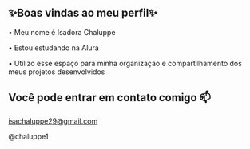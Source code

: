 ## ✨Boas vindas ao meu perfil✨
• Meu nome é Isadora Chaluppe

• Estou estudando na Alura

• Utilizo esse espaço para minha organização e compartilhamento dos meus projetos desenvolvidos

## Você pode entrar em contato comigo 📫

isachaluppe29@gmail.com

@chaluppe1

<!--
**chaluppe1/chaluppe1** is a ✨ _special_ ✨ repository because its `README.md` (this file) appears on your GitHub profile.

Here are some ideas to get you started:

- 🔭 I’m currently working on ...
- 🌱 I’m currently learning ...
- 👯 I’m looking to collaborate on ...
- 🤔 I’m looking for help with ...
- 💬 Ask me about ...
- 📫 How to reach me: ...
- 😄 Pronouns: ...
- ⚡ Fun fact: ...
-->
